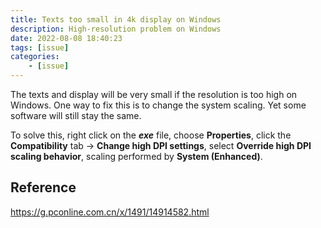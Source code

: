 ```yaml
---
title: Texts too small in 4k display on Windows
description: High-resolution problem on Windows
date: 2022-08-08 18:40:23
tags: [issue]
categories:
    - [issue]
---
```


The texts and display will be very small if the resolution is too high on Windows. One way to fix this is to change the system scaling. Yet some software will still stay the same.

To solve this, right click on the ***exe*** file, choose **Properties**, click the **Compatibility** tab -> **Change high DPI settings**, select **Override high DPI scaling behavior**, scaling performed by **System (Enhanced)**.

## Reference

<https://g.pconline.com.cn/x/1491/14914582.html>
